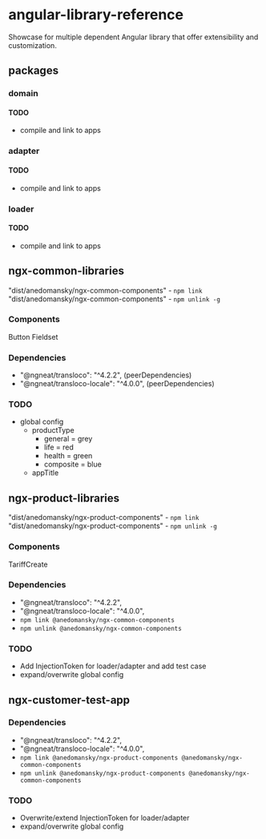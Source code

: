 # angular-library-reference

Showcase for multiple dependent Angular library that offer extensibility and customization.

## packages

### domain

#### TODO

- compile and link to apps

### adapter

#### TODO

- compile and link to apps

### loader

#### TODO

- compile and link to apps

## ngx-common-libraries

"dist/anedomansky/ngx-common-components" - `npm link`
"dist/anedomansky/ngx-common-components" - `npm unlink -g`

### Components

Button
Fieldset

### Dependencies

- "@ngneat/transloco": "^4.2.2", (peerDependencies)
- "@ngneat/transloco-locale": "^4.0.0", (peerDependencies)

### TODO

- global config
  - productType
    - general = grey
    - life = red
    - health = green
    - composite = blue
  - appTitle

## ngx-product-libraries

"dist/anedomansky/ngx-product-components" - `npm link`
"dist/anedomansky/ngx-product-components" - `npm unlink -g`

### Components

TariffCreate

### Dependencies

- "@ngneat/transloco": "^4.2.2",
- "@ngneat/transloco-locale": "^4.0.0",
- `npm link @anedomansky/ngx-common-components`
- `npm unlink @anedomansky/ngx-common-components`

### TODO

- Add InjectionToken for loader/adapter and add test case
- expand/overwrite global config

## ngx-customer-test-app

### Dependencies

- "@ngneat/transloco": "^4.2.2",
- "@ngneat/transloco-locale": "^4.0.0",
- `npm link @anedomansky/ngx-product-components @anedomansky/ngx-common-components`
- `npm unlink @anedomansky/ngx-product-components @anedomansky/ngx-common-components`

### TODO

- Overwrite/extend InjectionToken for loader/adapter
- expand/overwrite global config
